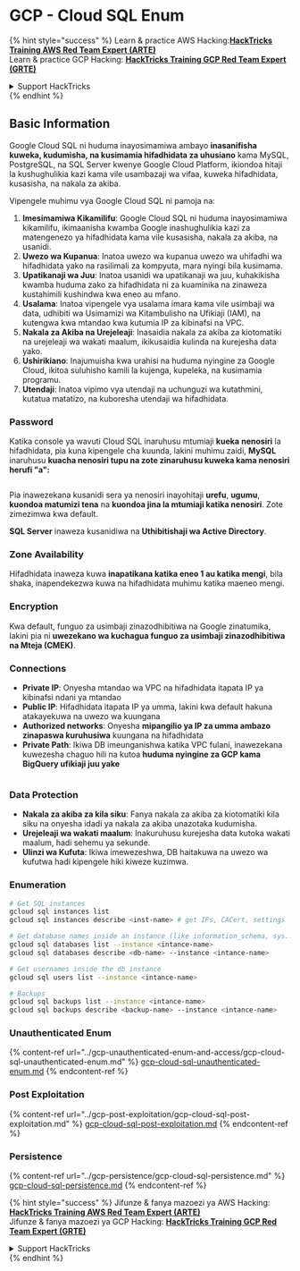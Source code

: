 # GCP - Cloud SQL Enum

{% hint style="success" %}
Learn & practice AWS Hacking:<img src="../../../.gitbook/assets/image (1) (1) (1) (1).png" alt="" data-size="line">[**HackTricks Training AWS Red Team Expert (ARTE)**](https://training.hacktricks.xyz/courses/arte)<img src="../../../.gitbook/assets/image (1) (1) (1) (1).png" alt="" data-size="line">\
Learn & practice GCP Hacking: <img src="../../../.gitbook/assets/image (2) (1).png" alt="" data-size="line">[**HackTricks Training GCP Red Team Expert (GRTE)**<img src="../../../.gitbook/assets/image (2) (1).png" alt="" data-size="line">](https://training.hacktricks.xyz/courses/grte)

<details>

<summary>Support HackTricks</summary>

* Check the [**subscription plans**](https://github.com/sponsors/carlospolop)!
* **Join the** 💬 [**Discord group**](https://discord.gg/hRep4RUj7f) or the [**telegram group**](https://t.me/peass) or **follow** us on **Twitter** 🐦 [**@hacktricks\_live**](https://twitter.com/hacktricks_live)**.**
* **Share hacking tricks by submitting PRs to the** [**HackTricks**](https://github.com/carlospolop/hacktricks) and [**HackTricks Cloud**](https://github.com/carlospolop/hacktricks-cloud) github repos.

</details>
{% endhint %}

## Basic Information

Google Cloud SQL ni huduma inayosimamiwa ambayo **inasanifisha kuweka, kudumisha, na kusimamia hifadhidata za uhusiano** kama MySQL, PostgreSQL, na SQL Server kwenye Google Cloud Platform, ikiondoa hitaji la kushughulikia kazi kama vile usambazaji wa vifaa, kuweka hifadhidata, kusasisha, na nakala za akiba.

Vipengele muhimu vya Google Cloud SQL ni pamoja na:

1. **Imesimamiwa Kikamilifu**: Google Cloud SQL ni huduma inayosimamiwa kikamilifu, ikimaanisha kwamba Google inashughulikia kazi za matengenezo ya hifadhidata kama vile kusasisha, nakala za akiba, na usanidi.
2. **Uwezo wa Kupanua**: Inatoa uwezo wa kupanua uwezo wa uhifadhi wa hifadhidata yako na rasilimali za kompyuta, mara nyingi bila kusimama.
3. **Upatikanaji wa Juu**: Inatoa usanidi wa upatikanaji wa juu, kuhakikisha kwamba huduma zako za hifadhidata ni za kuaminika na zinaweza kustahimili kushindwa kwa eneo au mfano.
4. **Usalama**: Inatoa vipengele vya usalama imara kama vile usimbaji wa data, udhibiti wa Usimamizi wa Kitambulisho na Ufikiaji (IAM), na kutengwa kwa mtandao kwa kutumia IP za kibinafsi na VPC.
5. **Nakala za Akiba na Urejeleaji**: Inasaidia nakala za akiba za kiotomatiki na urejeleaji wa wakati maalum, ikikusaidia kulinda na kurejesha data yako.
6. **Ushirikiano**: Inajumuisha kwa urahisi na huduma nyingine za Google Cloud, ikitoa suluhisho kamili la kujenga, kupeleka, na kusimamia programu.
7. **Utendaji**: Inatoa vipimo vya utendaji na uchunguzi wa kutathmini, kutatua matatizo, na kuboresha utendaji wa hifadhidata.

### Password

Katika console ya wavuti Cloud SQL inaruhusu mtumiaji **kueka** **nenosiri** la hifadhidata, pia kuna kipengele cha kuunda, lakini muhimu zaidi, **MySQL** inaruhusu **kuacha nenosiri tupu na zote zinaruhusu kuweka kama nenosiri herufi "a":**

<figure><img src="../../../.gitbook/assets/image (14).png" alt=""><figcaption></figcaption></figure>

Pia inawezekana kusanidi sera ya nenosiri inayohitaji **urefu**, **ugumu**, **kuondoa matumizi tena** na **kuondoa jina la mtumiaji katika nenosiri**. Zote zimezimwa kwa default.

**SQL Server** inaweza kusanidiwa na **Uthibitishaji wa Active Directory**.

### Zone Availability

Hifadhidata inaweza kuwa **inapatikana katika eneo 1 au katika mengi**, bila shaka, inapendekezwa kuwa na hifadhidata muhimu katika maeneo mengi.

### Encryption

Kwa default, funguo za usimbaji zinazodhibitiwa na Google zinatumika, lakini pia ni **uwezekano wa kuchagua funguo za usimbaji zinazodhibitiwa na Mteja (CMEK)**.

### Connections

* **Private IP**: Onyesha mtandao wa VPC na hifadhidata itapata IP ya kibinafsi ndani ya mtandao
* **Public IP**: Hifadhidata itapata IP ya umma, lakini kwa default hakuna atakayekuwa na uwezo wa kuungana
* **Authorized networks**: Onyesha **mipangilio ya IP za umma ambazo zinapaswa kuruhusiwa** kuungana na hifadhidata
* **Private Path**: Ikiwa DB imeunganishwa katika VPC fulani, inawezekana kuwezesha chaguo hili na kutoa **huduma nyingine za GCP kama BigQuery ufikiaji juu yake**

<figure><img src="../../../.gitbook/assets/image (15).png" alt=""><figcaption></figcaption></figure>

### Data Protection

* **Nakala za akiba za kila siku**: Fanya nakala za akiba za kiotomatiki kila siku na onyesha idadi ya nakala za akiba unazotaka kudumisha.
* **Urejeleaji wa wakati maalum**: Inakuruhusu kurejesha data kutoka wakati maalum, hadi sehemu ya sekunde.
* **Ulinzi wa Kufuta**: Ikiwa imewezeshwa, DB haitakuwa na uwezo wa kufutwa hadi kipengele hiki kiweze kuzimwa.

### Enumeration
```bash
# Get SQL instances
gcloud sql instances list
gcloud sql instances describe <inst-name> # get IPs, CACert, settings

# Get database names inside an instance (like information_schema, sys...)
gcloud sql databases list --instance <intance-name>
gcloud sql databases describe <db-name> --instance <intance-name>

# Get usernames inside the db instance
gcloud sql users list --instance <intance-name>

# Backups
gcloud sql backups list --instance <intance-name>
gcloud sql backups describe <backup-name> --instance <intance-name>
```
### Unauthenticated Enum

{% content-ref url="../gcp-unauthenticated-enum-and-access/gcp-cloud-sql-unauthenticated-enum.md" %}
[gcp-cloud-sql-unauthenticated-enum.md](../gcp-unauthenticated-enum-and-access/gcp-cloud-sql-unauthenticated-enum.md)
{% endcontent-ref %}

### Post Exploitation

{% content-ref url="../gcp-post-exploitation/gcp-cloud-sql-post-exploitation.md" %}
[gcp-cloud-sql-post-exploitation.md](../gcp-post-exploitation/gcp-cloud-sql-post-exploitation.md)
{% endcontent-ref %}

### Persistence

{% content-ref url="../gcp-persistence/gcp-cloud-sql-persistence.md" %}
[gcp-cloud-sql-persistence.md](../gcp-persistence/gcp-cloud-sql-persistence.md)
{% endcontent-ref %}

{% hint style="success" %}
Jifunze & fanya mazoezi ya AWS Hacking:<img src="../../../.gitbook/assets/image (1) (1) (1) (1).png" alt="" data-size="line">[**HackTricks Training AWS Red Team Expert (ARTE)**](https://training.hacktricks.xyz/courses/arte)<img src="../../../.gitbook/assets/image (1) (1) (1) (1).png" alt="" data-size="line">\
Jifunze & fanya mazoezi ya GCP Hacking: <img src="../../../.gitbook/assets/image (2) (1).png" alt="" data-size="line">[**HackTricks Training GCP Red Team Expert (GRTE)**<img src="../../../.gitbook/assets/image (2) (1).png" alt="" data-size="line">](https://training.hacktricks.xyz/courses/grte)

<details>

<summary>Support HackTricks</summary>

* Angalia [**mpango wa usajili**](https://github.com/sponsors/carlospolop)!
* **Jiunge na** 💬 [**kikundi cha Discord**](https://discord.gg/hRep4RUj7f) au [**kikundi cha telegram**](https://t.me/peass) au **fuata** sisi kwenye **Twitter** 🐦 [**@hacktricks\_live**](https://twitter.com/hacktricks_live)**.**
* **Shiriki mbinu za hacking kwa kuwasilisha PRs kwa** [**HackTricks**](https://github.com/carlospolop/hacktricks) na [**HackTricks Cloud**](https://github.com/carlospolop/hacktricks-cloud) repos za github.

</details>
{% endhint %}
